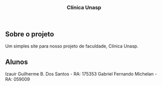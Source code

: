 <!-- PROJECT LOGO -->
  <h3 align="center">Clínica Unasp</h3>

  <p align="center">
    <br />
  </p>
</p>

## Sobre o projeto

Um simples site para nosso projeto de faculdade, Clínica Unasp.

<!-- CONTACT -->
## Alunos

Izauir Guilherme B. Dos Santos - RA: 175353
Gabriel Fernando Michelan - RA: 059009
